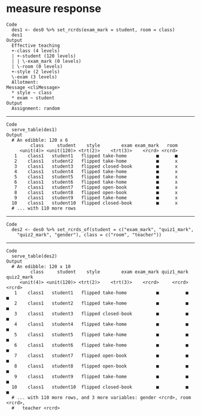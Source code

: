 # measure response

    Code
      des1 <- des0 %>% set_rcrds(exam_mark = student, room = class)
      des1
    Output
      Effective teaching
      +-class (4 levels)
      | +-student (120 levels)
      | | \-exam_mark (0 levels)
      | \-room (0 levels)
      +-style (2 levels)
      \-exam (3 levels)
      Allotment:
    Message <cliMessage>
      * style ~ class
      * exam ~ student
    Output
      Assignment: random 

---

    Code
      serve_table(des1)
    Output
      # An edibble: 120 x 6
             class     student    style        exam exam_mark   room
         <unit(4)> <unit(120)> <trt(2)>    <trt(3)>    <rcrd> <rcrd>
       1    class1   student1   flipped take-home           ■      ■
       2    class1   student2   flipped take-home           ■      x
       3    class1   student3   flipped closed-book         ■      x
       4    class1   student4   flipped take-home           ■      x
       5    class1   student5   flipped take-home           ■      x
       6    class1   student6   flipped take-home           ■      x
       7    class1   student7   flipped open-book           ■      x
       8    class1   student8   flipped open-book           ■      x
       9    class1   student9   flipped take-home           ■      x
      10    class1   student10  flipped closed-book         ■      x
      # ... with 110 more rows

---

    Code
      des2 <- des0 %>% set_rcrds_of(student = c("exam_mark", "quiz1_mark",
        "quiz2_mark", "gender"), class = c("room", "teacher"))

---

    Code
      serve_table(des2)
    Output
      # An edibble: 120 x 10
             class     student    style        exam exam_mark quiz1_mark quiz2_mark
         <unit(4)> <unit(120)> <trt(2)>    <trt(3)>    <rcrd>     <rcrd>     <rcrd>
       1    class1   student1   flipped take-home           ■          ■          ■
       2    class1   student2   flipped take-home           ■          ■          ■
       3    class1   student3   flipped closed-book         ■          ■          ■
       4    class1   student4   flipped take-home           ■          ■          ■
       5    class1   student5   flipped take-home           ■          ■          ■
       6    class1   student6   flipped take-home           ■          ■          ■
       7    class1   student7   flipped open-book           ■          ■          ■
       8    class1   student8   flipped open-book           ■          ■          ■
       9    class1   student9   flipped take-home           ■          ■          ■
      10    class1   student10  flipped closed-book         ■          ■          ■
      # ... with 110 more rows, and 3 more variables: gender <rcrd>, room <rcrd>,
      #   teacher <rcrd>

